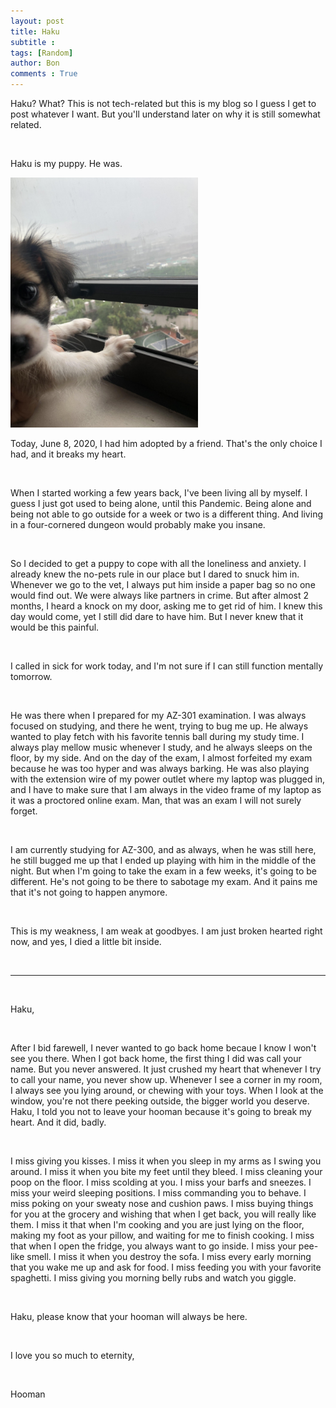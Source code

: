 ```yaml
---
layout: post
title: Haku
subtitle :
tags: [Random]
author: Bon
comments : True
---
```


Haku? What? This is not tech-related but this is my blog so I guess I get to post whatever I want. But you'll understand later on why it is still somewhat related.

<br>

Haku is my puppy. He was. 

<img src="/assets/img/haku.jpg" alt="Haku" style="width: 300px;">

<br>

Today, June 8, 2020, I had him adopted by a friend. That's the only choice I had, and it breaks my heart.

<br>

When I started working a few years back, I've been living all by myself. I guess I just got used to being alone, until this Pandemic. Being alone and being not able to go outside for a week or two is a different thing. And living in a four-cornered dungeon would probably make you insane.

<br>

So I decided to get a puppy to cope with all the loneliness and anxiety. I already knew the no-pets rule in our place but I dared to snuck him in. Whenever we go to the vet, I always put him inside a paper bag so no one would find out. We were always like partners in crime. But after almost 2 months, I heard a knock on my door, asking me to get rid of him. I knew this day would come, yet I still did dare to have him. But I never knew that it would be this painful.

<br>

I called in sick for work today, and I'm not sure if I can still function mentally tomorrow.

<br>

He was there when I prepared for my AZ-301 examination. I was always focused on studying, and there he went, trying to bug me up. He always wanted to play fetch with his favorite tennis ball during my study time. I always play mellow music whenever I study, and he always sleeps on the floor, by my side. And on the day of the exam, I almost forfeited my exam because he was too hyper and was always barking. He was also playing with the extension wire of my power outlet where my laptop was plugged in, and I have to make sure that I am always in the video frame of my laptop as it was a proctored online exam. Man, that was an exam I will not surely forget.

<br>

I am currently studying for AZ-300, and as always, when he was still here, he still bugged me up that I ended up playing with him in the middle of the night. But when I'm going to take the exam in a few weeks, it's going to be different. He's not going to be there to sabotage my exam. And it pains me that it's not going to happen anymore.

<br>

This is my weakness, I am weak at goodbyes. I am just broken hearted right now, and yes, I died a little bit inside.

<br>

_________________________________________________

<br>

Haku,

<br>

After I bid farewell, I never wanted to go back home becaue I know I won't see you there. When I got back home, the first thing I did was call your name. But you never answered. It just crushed my heart that whenever I try to call your name, you never show up. Whenever I see a corner in my room, I always see you lying around, or chewing with your toys. When I look at the window, you're not there peeking outside, the bigger world you deserve. Haku, I told you not to leave your hooman because it's going to break my heart. And it did, badly.

<br>

I miss giving you kisses. I miss it when you sleep in my arms as I swing you around. I miss it when you bite my feet until they bleed. I miss cleaning your poop on the floor. I miss scolding at you. I miss your barfs and sneezes. I miss your weird sleeping positions. I miss commanding you to behave. I miss poking on your sweaty nose and cushion paws. I miss buying things for you at the grocery and wishing that when I get back, you will really like them. I miss it that when I'm cooking and you are just lying on the floor, making my foot as your pillow, and waiting for me to finish cooking. I miss that when I open the fridge, you always want to go inside. I miss your pee-like smell. I miss it when you destroy the sofa. I miss every early morning that you wake me up and ask for food. I miss feeding you with your favorite spaghetti. I miss giving you morning belly rubs and watch you giggle.

<br>

Haku, please know that your hooman will always be here. 

<br>

I love you so much to eternity,

<br>

Hooman






